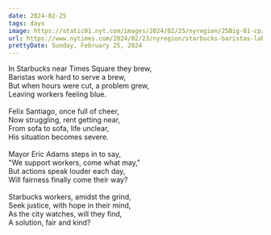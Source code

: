 ```yaml
---
date: 2024-02-25
tags: days
image: https://static01.nyt.com/images/2024/02/25/nyregion/25Big-01-cpzh/23Big-01-cpzh-facebookJumbo.jpg
url: https://www.nytimes.com/2024/02/23/nyregion/starbucks-baristas-labor-nyc.html
prettyDate: Sunday, February 25, 2024
---
```

In Starbucks near Times Square they brew,<br>Baristas work hard to serve a brew,<br>But when hours were cut, a problem grew,<br>Leaving workers feeling blue.<br><br>Felix Santiago, once full of cheer,<br>Now struggling, rent getting near,<br>From sofa to sofa, life unclear,<br>His situation becomes severe.<br><br>Mayor Eric Adams steps in to say,<br>"We support workers, come what may,"<br>But actions speak louder each day,<br>Will fairness finally come their way?<br><br>Starbucks workers, amidst the grind,<br>Seek justice, with hope in their mind,<br>As the city watches, will they find,<br>A solution, fair and kind?